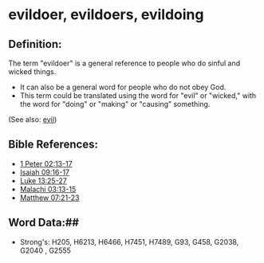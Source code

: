 # evildoer, evildoers, evildoing #

## Definition: ##

The term "evildoer" is a general reference to people who do sinful and wicked things.

* It can also be a general word for people who do not obey God.
* This term could be translated using the word for "evil" or "wicked," with the word for "doing" or "making" or "causing" something.

(See also: [evil](../kt/evil.md))

## Bible References: ##

* [1 Peter 02:13-17](rc://en/tn/help/1pe/02/13)
* [Isaiah 09:16-17](rc://en/tn/help/isa/09/16)
* [Luke 13:25-27](rc://en/tn/help/luk/13/25)
* [Malachi 03:13-15](rc://en/tn/help/mal/03/13)
* [Matthew 07:21-23](rc://en/tn/help/mat/07/21)

## Word Data:##

* Strong's: H205, H6213, H6466, H7451, H7489, G93, G458, G2038, G2040 , G2555
